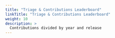 ```yaml
---
title: "Triage & Contributions Leaderboard"
linkTitle: "Triage & Contributions Leaderboard"
weight: 10
description: >
  Contributions divided by year and release
---
```

